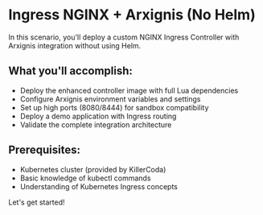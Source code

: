 # Ingress NGINX + Arxignis (No Helm)

In this scenario, you'll deploy a custom NGINX Ingress Controller with Arxignis integration without using Helm.

## What you'll accomplish:

- Deploy the enhanced controller image with full Lua dependencies
- Configure Arxignis environment variables and settings
- Set up high ports (8080/8444) for sandbox compatibility
- Deploy a demo application with Ingress routing
- Validate the complete integration architecture

## Prerequisites:

- Kubernetes cluster (provided by KillerCoda)
- Basic knowledge of kubectl commands
- Understanding of Kubernetes Ingress concepts

Let's get started!